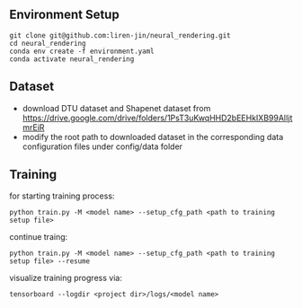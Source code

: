 ## Environment Setup
```commandline
git clone git@github.com:liren-jin/neural_rendering.git
cd neural_rendering
conda env create -f environment.yaml
conda activate neural_rendering
```

## Dataset
- download DTU dataset and Shapenet dataset from https://drive.google.com/drive/folders/1PsT3uKwqHHD2bEEHkIXB99AlIjtmrEiR
- modify the root path to downloaded dataset in the corresponding data configuration files under config/data folder



## Training
for starting training process:
```commandline
python train.py -M <model name> --setup_cfg_path <path to training setup file>
```
continue traing:
```commandline
python train.py -M <model name> --setup_cfg_path <path to training setup file> --resume
```
visualize training progress via:
``` commandline
tensorboard --logdir <project dir>/logs/<model name>
```
